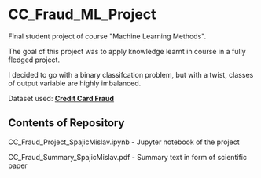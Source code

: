 # CC_Fraud_ML_Project
Final student project of course "Machine Learning Methods".

The goal of this project was to apply knowledge learnt in course in a fully fledged project.

I decided to go with a binary classifcation problem, but with a twist, classes of output variable are highly imbalanced.


Dataset used: **[Credit Card Fraud](https://www.kaggle.com/mlg-ulb/creditcardfraud)**


## Contents of Repository


CC_Fraud_Project_SpajicMislav.ipynb - Jupyter notebook of the project

CC_Fraud_Summary_SpajicMislav.pdf - Summary text in form of scientific paper
